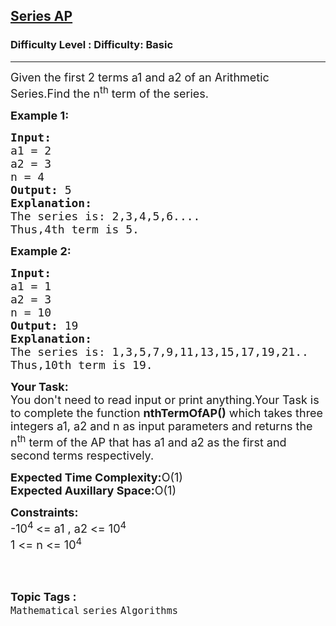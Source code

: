 <h2><a href="https://www.geeksforgeeks.org/problems/series-ap5310/1">Series AP</a></h2><h3>Difficulty Level : Difficulty: Basic</h3><hr><div class="problems_problem_content__Xm_eO"><p><span style="font-size: 18px;">Given the first 2 terms a1 and a2 of an Arithmetic Series.Find the n<sup>th</sup> term of the series.&nbsp;</span></p>
<p><span style="font-size: 18px;"><strong>Example 1:</strong></span></p>
<pre><span style="font-size: 18px;"><strong>Input:</strong>
a1 = 2
a2 = 3
n = 4
<strong>Output: </strong>5
<strong>Explanation:</strong>
The series is: 2,3,4,5,6....
Thus,4th term is 5.</span></pre>
<p><span style="font-size: 18px;"><strong>Example 2:</strong></span></p>
<pre><span style="font-size: 18px;"><strong>Input:</strong>
a1 = 1
a2 = 3
n = 10
<strong>Output: </strong>19
<strong>Explanation:</strong>
The series is: 1,3,5,7,9,11,13,15,17,19,21..
Thus,10th term is 19.</span></pre>
<p><span style="font-size: 18px;"><strong>Your Task:</strong><br>You don't need to read input or print anything.Your Task is to complete the function <strong>nthTermOfAP()</strong> which takes three integers a1, a2 and n as input parameters and returns the n<sup>th</sup> term of the AP that has a1 and a2 as the first and second terms respectively.</span></p>
<p><span style="font-size: 18px;"><strong>Expected Time Complexity:</strong>O(1)<br><strong>Expected Auxillary Space:</strong>O(1)</span></p>
<p><span style="font-size: 18px;"><strong>Constraints:</strong><br>-10<sup>4 </sup>&lt;= a1 , a2 &lt;= 10<sup>4</sup><br>1 &lt;= n &lt;= 10<sup>4</sup></span><br>&nbsp;</p></div><br><p><span style=font-size:18px><strong>Topic Tags : </strong><br><code>Mathematical</code>&nbsp;<code>series</code>&nbsp;<code>Algorithms</code>&nbsp;